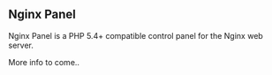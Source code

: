 ## Nginx Panel

Nginx Panel is a PHP 5.4+ compatible control panel for the Nginx web server.

More info to come..
